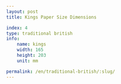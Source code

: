 ```yaml
---
layout: post
title: Kings Paper Size Dimensions

index: 4
type: traditional british
info:
    name: kings
    width: 165
    height: 203
    unit: mm

permalink: /en/traditional-british/:slug/
---
```



